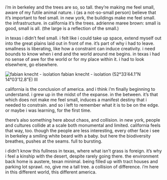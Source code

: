 i’m in berkeley and the trees are so, so tall. they’re making me feel small, aware of my futile animal nature. i (as a not-so-small person) believe that it’s important to feel small. in new york, the buildings make me feel small. the infrastructure. in california it’s the trees. adrienne maree brown: small is good, small is all. (the large is a reflection of the small.)

in texas i didn’t feel small. i felt like i could take up space, extend myself out into the great plains laid out in front of me. it’s part of why i had to leave. smallness is liberating, like how a constraint can induce creativity. i need bounds to know when i end and the world around me begins. in texas i had no sense of awe for the world or for my place within it. i had to look elsewhere, go elsewhere. 

![fabian knecht - isolation](https://d2w9rnfcy7mm78.cloudfront.net/27251147/original_ea15697ba6ca17730f278e4d489d63c6.png?1711666181?bc=0)
fabian knecht - isolation (52°33’44.1”N 14°03’12.8”E) III

california is the conclusion of america. and i think i’m finally beginning to understand. i grew up in the midst of the expanse. in the between. it’s that which does not make me feel small, induces a manifest destiny that i needed to constrain. and so i left to remember what it is to be on the edge. or maybe i was learning, for the first time.

there’s also something here about chaos, and collision. in new york, people and cultures collide at a scale both monumental and limited. california feels that way, too. though the people are less interesting, every other face i see in berkeley a smiling white beard with a baby. but here the biodiversity breathes, pushes at the seams. full to bursting.

i didn’t know this fullness in texas, where what isn’t grass is foreign. it’s why i feel a kinship with the desert, despite rarely going there. the environment back home is austere, texan minimal. being filled up with tract houses and parking lot sprawl. no, give me a tall tree. a collision of difference. i’m here in this different world, this different america.